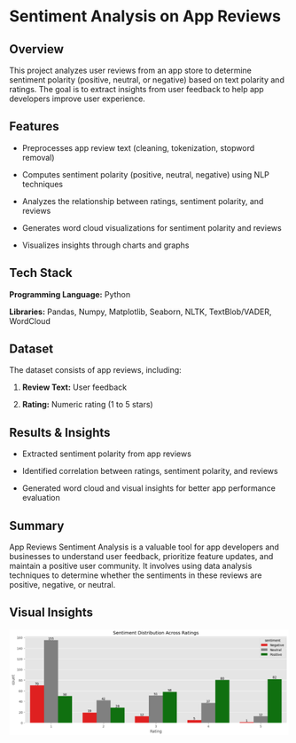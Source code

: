 # Sentiment Analysis on App Reviews

## Overview

This project analyzes user reviews from an app store to determine sentiment polarity (positive, neutral, or negative) based on text polarity and ratings. 
The goal is to extract insights from user feedback to help app developers improve user experience.

## Features

- Preprocesses app review text (cleaning, tokenization, stopword removal)

- Computes sentiment polarity (positive, neutral, negative) using NLP techniques

- Analyzes the relationship between ratings, sentiment polarity, and reviews

- Generates word cloud visualizations for sentiment polarity and reviews

- Visualizes insights through charts and graphs

## Tech Stack

**Programming Language:** Python

**Libraries:** Pandas, Numpy, Matplotlib, Seaborn, NLTK, TextBlob/VADER, WordCloud

## Dataset

The dataset consists of app reviews, including:

1) **Review Text:** User feedback

2) **Rating:** Numeric rating (1 to 5 stars)

## Results & Insights

- Extracted sentiment polarity from app reviews

- Identified correlation between ratings, sentiment polarity, and reviews

- Generated word cloud and visual insights for better app performance evaluation

## Summary

App Reviews Sentiment Analysis is a valuable tool for app developers and businesses to understand user feedback, prioritize feature updates, and maintain a positive user community. 
It involves using data analysis techniques to determine whether the sentiments in these reviews are positive, negative, or neutral.

## Visual Insights 

![](https://github.com/Shaikh-areeb/Sentiment-Analysis-on-App-Review/blob/main/Insights%20Images/Screenshot%202025-02-06%20180036.png)

![]()

![]()

![]()
